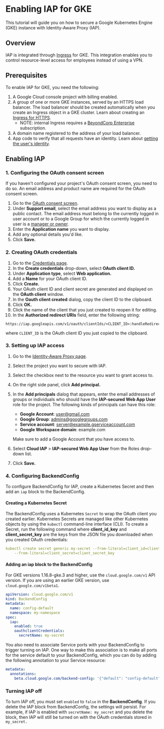 # Enabling IAP for GKE

This tutorial will guide you on how to secure a Google Kubernetes Engine (GKE) instance with Identity-Aware Proxy (IAP).

## Overview

IAP is integrated through [Ingress](https://cloud.google.com/kubernetes-engine/docs/concepts/ingress) for GKE. This integration enables you to control resource-level access for employees instead of using a VPN.

## Prerequisites

To enable IAP for GKE, you need the following:

1. A Google Cloud console project with billing enabled.
2. A group of one or more GKE instances, served by an HTTPS load balancer. The load balancer should be created automatically when you create an Ingress object in a GKE cluster. Learn about creating an [Ingress for HTTPS](https://cloud.google.com/kubernetes-engine/docs/tutorials/configuring-domain-name-static-ip#create_an_ingress_for_https).
   - NOTE: internal Ingress requires a [BeyondCorp Enterprise](https://cloud.google.com/beyondcorp-enterprise/docs) subscription.
3. A domain name registered to the address of your load balancer.
4. App code to verify that all requests have an identity. Learn about [getting the user's identity](https://cloud.google.com/iap/docs/authentication-howto#iap_make_request).

## Enabling IAP

### 1. Configuring the OAuth consent screen

If you haven't configured your project's OAuth consent screen, you need to do so. An email address and product name are required for the OAuth consent screen.

1. Go to the [OAuth consent screen](https://console.cloud.google.com/apis/credentials/consent).
2. Under **Support email**, select the email address you want to display as a public contact. The email address must belong to the currently logged in user account or to a Google Group for which the currently logged in user is a [manager or owner](https://support.google.com/a/answer/167094).
3. Enter the **Application name** you want to display.
4. Add any optional details you'd like.
5. Click **Save.**

### 2. Creating OAuth credentials

1. Go to the [Credentials page](https://console.cloud.google.com/apis/credentials).
2. In the **Create credentials** drop-down, select **OAuth client ID.**
3. Under **Application type**, select **Web application.**
4. Add a **Name** for your OAuth client ID.
5. Click **Create.**
6. Your OAuth client ID and client secret are generated and displayed on the **OAuth client** window.
7. In the **Oauth client created** dialog, copy the client ID to the clipboard.
8. Click **OK.**
9. Click the name of the client that you just created to reopen it for editing.
10. In the **Authorized redirect URIs** field, enter the following string:
```
https://iap.googleapis.com/v1/oauth/clientIds/<CLIENT_ID>:handleRedirect
```
where `CLIENT_ID` is the OAuth client ID you just copied to the clipboard.
### 3. Setting up IAP access

1. Go to the [Identity-Aware Proxy page](https://console.cloud.google.com/security/iap).
2. Select the project you want to secure with IAP.
3. Select the checkbox next to the resource you want to grant access to.
4. On the right side panel, click **Add principal.**
5. In the **Add principals** dialog that appears, enter the email addresses of groups or individuals who should have the **IAP-secured Web App User** role for the project. The following kinds of principals can have this role:
   - **Google Account**: user@gmail.com
   - **Google Group**: admins@googlegroups.com
   - **Service account**: server@example.gserviceaccount.com
   - **Google Workspace domain**: example.com
   
    Make sure to add a Google Account that you have access to.
6. Select **Cloud IAP** > **IAP-secured Web App User** from the Roles drop-down list.
7. Click **Save.**

### 4. Configuring BackendConfig

To configure BackendConfig for IAP, create a Kubernetes Secret and then add an `iap` block to the BackendConfig.

#### Creating a Kubernetes Secret
The BackendConfig uses a Kubernetes `Secret` to wrap the OAuth client you created earlier. Kubernetes Secrets are managed like other Kubernetes objects by using the `kubectl` command-line interface (CLI). To create a Secret, run the following command where **client_id_key** and **client_secret_key** are the keys from the JSON file you downloaded when you created OAuth credentials:
```yaml
kubectl create secret generic my-secret --from-literal=client_id=client_id_key \
    --from-literal=client_secret=client_secret_key
```

#### Adding an iap block to the BackendConfig
For GKE versions 1.16.8-gke.3 and higher, use the `cloud.google.com/v1` API version. If you are using an earlier GKE version, use `cloud.google.com/v1beta1`.
```yaml
apiVersion: cloud.google.com/v1
kind: BackendConfig
metadata:
  name: config-default
  namespace: my-namespace
spec:
  iap:
    enabled: true
    oauthclientCredentials:
      secretName: my-secret
```
You also need to associate Service ports with your BackendConfig to trigger turning on IAP. One way to make this association is to make all ports for the service default to your BackendConfig, which you can do by adding the following annotation to your Service resource:
```yaml
metadata:
  annotations:
    beta.cloud.google.com/backend-config: '{"default": "config-default"}'
```

### Turning IAP off
To turn IAP off, you must set `enabled` to `false` in the **BackendConfig**. If you delete the IAP block from BackendConfig, the settings will persist. For example, if IAP is enabled with `secretName: my_secret` and you delete the block, then IAP will still be turned on with the OAuth credentials stored in `my_secret.`
